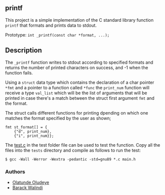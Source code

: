 ## printf

This project is a simple implementation of the C standard library function `printf` that formats and prints data to stdout.

Prototype: `int _printf(const char *format, ...);`

## Description

The `_printf` function writes to stdout according to specified formats and returns the number of printed characters on success, and -1 when the function fails.

Using a `struct` data type which contains the declaration of a char pointer `*fmt` and a pointer to a function called `*func` the `print_num` function will receive a type `val_list` which will be the list of arguments that will be printed in case there's a match between the struct first argument `fmt` and the format.

The struct calls different functions for printing dpending on which one matches the format specified by the user as shown;

```
fmt st_format[] = {
	{"d", print_num},
	{"i", print_num}};
```

The [test.c](/tests/test.c) in the test folder file can be used to test the function. Copy all the files into the `tests` directory and compile as follows to run the test:

`$ gcc -Wall -Werror -Wextra -pedantic -std=gnu89 *.c main.h`

### Authors
- [Olatunde Oludeye](https://github.com/Olu-d)
- [Barack Walindi](https://github.com/walindi)

